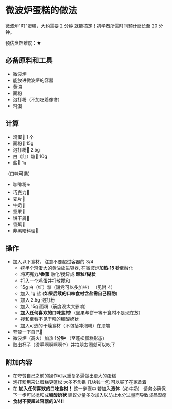 # 微波炉蛋糕的做法

微波炉"叮"蛋糕，大约需要 2 分钟 就能搞定！初学者所需时间预计延长至 20 分钟。

预估烹饪难度：★

## 必备原料和工具

- 微波炉
- 能放进微波炉的容器
- 黄油
- 面粉
- 泡打粉（不加吃着像饼）
- 鸡蛋

## 计算

- 鸡蛋🥚 1 个
- 面粉🍚 15g
- 泡打粉🍚 2.5g
- 白（红）糖🍬 10g
- 盐🧂 1g

（口味可选）

- 咖啡粉☕
- 巧克力🍫
- 麦片🍿
- 牛奶🥛
- 坚果🥜
- 饼干屑🍪
- 香蕉🍌
- 非黑暗料理🍆

## 操作

- 加入以下食材，注意不要超过容器的 3/4
  - 挖半个鸡蛋大的黄油放进容器, 在微波炉**加热 15 秒**至融化
  - 将**巧克力/香蕉** 融化/搅碎成 **颗粒/糊状**
  - 打入一个鸡蛋并打散搅和
  - 15g 白（红）糖（甜党可以多加些） （见附 4）
  - 加入 1g 盐 (**如果后续的口味食材含盐需自己斟酌**)
  - 加入 2.5g 泡打粉
  - 加入 15g 面粉（筋度没太大影响）
  - **加入任何喜欢的口味食材!**（坚果与饼干等干食材不是现在放）
  - 搅和至看不见干粉的稠酸奶状
  - 加入可选的干燥食材（不包括冲泡粉）在顶端
- 夸赞一下自己🥰
- 微波炉（高火）加热 **1分钟** （至蓬松蛋糕形态）
- 取出杯子（烫手啊啊啊啊↑）并拍朋友圈就可以吃了

## 附加内容

- 在夸赞自己之前的操作可以重复多遍做出更大的蛋糕
- 泡打粉用来让蛋糕更蓬松 大多不含铝 几块钱一包 可以买了在家备着
- 在 **加入任何喜欢的口味食材！** 这一步骤中 若加入**液体**（如牛奶） 请务必确保下一步可以搅和成**稠酸奶状** 建议少量多次加入以防止水分过量而导致成品湿瘪
- **食材不要超过容器的3/4!!**